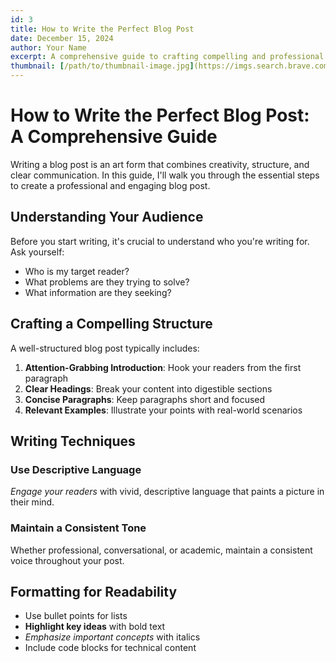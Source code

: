 ```yaml
---
id: 3
title: How to Write the Perfect Blog Post
date: December 15, 2024
author: Your Name
excerpt: A comprehensive guide to crafting compelling and professional blog content
thumbnail: [/path/to/thumbnail-image.jpg](https://imgs.search.brave.com/H3mLk58AVBKlAzkz_7-zPxLZxLDZzSDLoQlqQ2pCqdM/rs:fit:860:0:0:0/g:ce/aHR0cHM6Ly90My5m/dGNkbi5uZXQvanBn/LzA5Lzc2LzE0Lzc0/LzM2MF9GXzk3NjE0/NzQzNl9Xd0J3OW9E/MHZzWjN1UndtSWcx/aWVJbFVqaVhZSEI4/dS5qcGc)
---
```


# How to Write the Perfect Blog Post: A Comprehensive Guide

Writing a blog post is an art form that combines creativity, structure, and clear communication. In this guide, I'll walk you through the essential steps to create a professional and engaging blog post.

## Understanding Your Audience

Before you start writing, it's crucial to understand who you're writing for. Ask yourself:

- Who is my target reader?
- What problems are they trying to solve?
- What information are they seeking?

## Crafting a Compelling Structure

A well-structured blog post typically includes:

1. **Attention-Grabbing Introduction**: Hook your readers from the first paragraph
2. **Clear Headings**: Break your content into digestible sections
3. **Concise Paragraphs**: Keep paragraphs short and focused
4. **Relevant Examples**: Illustrate your points with real-world scenarios

## Writing Techniques

### Use Descriptive Language

*Engage your readers* with vivid, descriptive language that paints a picture in their mind.

### Maintain a Consistent Tone

Whether professional, conversational, or academic, maintain a consistent voice throughout your post.

## Formatting for Readability

- Use bullet points for lists
- **Highlight key ideas** with bold text
- *Emphasize important concepts* with italics
- Include code blocks for technical content
